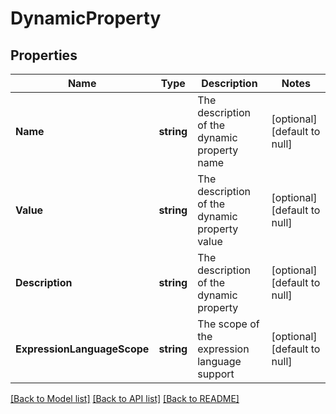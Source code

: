 # DynamicProperty

## Properties
Name | Type | Description | Notes
------------ | ------------- | ------------- | -------------
**Name** | **string** | The description of the dynamic property name | [optional] [default to null]
**Value** | **string** | The description of the dynamic property value | [optional] [default to null]
**Description** | **string** | The description of the dynamic property | [optional] [default to null]
**ExpressionLanguageScope** | **string** | The scope of the expression language support | [optional] [default to null]

[[Back to Model list]](../README.md#documentation-for-models) [[Back to API list]](../README.md#documentation-for-api-endpoints) [[Back to README]](../README.md)

